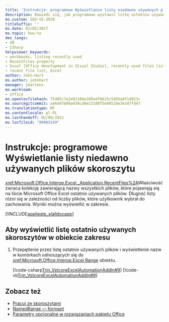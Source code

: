 ```yaml
---
title: 'Instrukcje: programowe Wyświetlanie listy niedawno używanych plików skoroszytu'
description: Dowiedz się, jak programowo wystawić listę ostatnio używanych plików skoroszytów programu Microsoft Excel przy użyciu programu Visual Studio.
ms.custom: SEO-VS-2020
titleSuffix: ''
ms.date: 02/02/2017
ms.topic: how-to
dev_langs:
- VB
- CSharp
helpviewer_keywords:
- workbooks, listing recently used
- RecentFiles property
- Excel [Office development in Visual Studio], recently used files listing
- recent file list, Excel
author: John-Hart
ms.author: johnhart
manager: jmartens
ms.workload:
- office
ms.openlocfilehash: 75405c7a2e02189e205edf6615c5d95a8f1d023c
ms.sourcegitcommit: ae6d47b09a439cd0e13180f5e89510e3e347fd47
ms.translationtype: MT
ms.contentlocale: pl-PL
ms.lasthandoff: 02/08/2021
ms.locfileid: "99963149"
---
```

# <a name="how-to-programmatically-list-recently-used-workbook-files"></a>Instrukcje: programowe Wyświetlanie listy niedawno używanych plików skoroszytu
  <xref:Microsoft.Office.Interop.Excel._Application.RecentFiles%2A>Właściwość zwraca kolekcję zawierającą nazwy wszystkich plików, które pojawiają się na liście Microsoft Office Excel ostatnio używanych plików. Długość listy różni się w zależności od liczby plików, które użytkownik wybrał do zachowania. Wyniki można wyświetlić w zakresie.

 [!INCLUDE[appliesto_xlalldocapp](../vsto/includes/appliesto-xlalldocapp-md.md)]

## <a name="to-list-recently-used-workbooks-in-a-range-object"></a>Aby wyświetlić listę ostatnio używanych skoroszytów w obiekcie zakresu

1. Przepętlenie przez listę ostatnio używanych plików i wyświetlenie nazw w komórkach odnoszących się do <xref:Microsoft.Office.Interop.Excel.Range> obiektu.

     [!code-csharp[Trin_VstcoreExcelAutomationAddIn#9](../vsto/codesnippet/CSharp/trin_vstcoreexcelautomationaddin/ThisAddIn.cs#9)]
     [!code-vb[Trin_VstcoreExcelAutomationAddIn#9](../vsto/codesnippet/VisualBasic/trin_vstcoreexcelautomationaddin/ThisAddIn.vb#9)]

## <a name="see-also"></a>Zobacz też
- [Pracuj ze skoroszytami](../vsto/working-with-workbooks.md)
- [NamedRange — formant](../vsto/namedrange-control.md)
- [Parametry opcjonalne w rozwiązaniach pakietu Office](../vsto/optional-parameters-in-office-solutions.md)
